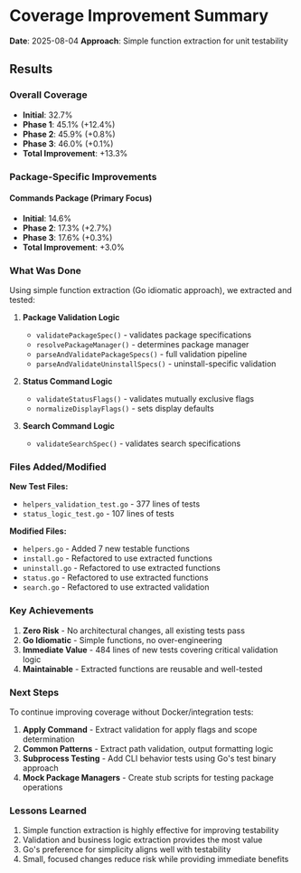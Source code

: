# Coverage Improvement Summary

**Date**: 2025-08-04
**Approach**: Simple function extraction for unit testability

## Results

### Overall Coverage
- **Initial**: 32.7%
- **Phase 1**: 45.1% (+12.4%)
- **Phase 2**: 45.9% (+0.8%)
- **Phase 3**: 46.0% (+0.1%)
- **Total Improvement**: +13.3%

### Package-Specific Improvements

#### Commands Package (Primary Focus)
- **Initial**: 14.6%
- **Phase 2**: 17.3% (+2.7%)
- **Phase 3**: 17.6% (+0.3%)
- **Total Improvement**: +3.0%

### What Was Done

Using simple function extraction (Go idiomatic approach), we extracted and tested:

1. **Package Validation Logic**
   - `validatePackageSpec()` - validates package specifications
   - `resolvePackageManager()` - determines package manager
   - `parseAndValidatePackageSpecs()` - full validation pipeline
   - `parseAndValidateUninstallSpecs()` - uninstall-specific validation

2. **Status Command Logic**
   - `validateStatusFlags()` - validates mutually exclusive flags
   - `normalizeDisplayFlags()` - sets display defaults

3. **Search Command Logic**
   - `validateSearchSpec()` - validates search specifications

### Files Added/Modified

**New Test Files:**
- `helpers_validation_test.go` - 377 lines of tests
- `status_logic_test.go` - 107 lines of tests

**Modified Files:**
- `helpers.go` - Added 7 new testable functions
- `install.go` - Refactored to use extracted functions
- `uninstall.go` - Refactored to use extracted functions
- `status.go` - Refactored to use extracted functions
- `search.go` - Refactored to use extracted validation

### Key Achievements

1. **Zero Risk** - No architectural changes, all existing tests pass
2. **Go Idiomatic** - Simple functions, no over-engineering
3. **Immediate Value** - 484 lines of new tests covering critical validation logic
4. **Maintainable** - Extracted functions are reusable and well-tested

### Next Steps

To continue improving coverage without Docker/integration tests:

1. **Apply Command** - Extract validation for apply flags and scope determination
2. **Common Patterns** - Extract path validation, output formatting logic
3. **Subprocess Testing** - Add CLI behavior tests using Go's test binary approach
4. **Mock Package Managers** - Create stub scripts for testing package operations

### Lessons Learned

1. Simple function extraction is highly effective for improving testability
2. Validation and business logic extraction provides the most value
3. Go's preference for simplicity aligns well with testability
4. Small, focused changes reduce risk while providing immediate benefits
